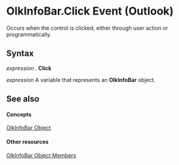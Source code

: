
# OlkInfoBar.Click Event (Outlook)

Occurs when the control is clicked, either through user action or programmatically.


## Syntax

 _expression_ . **Click**

 _expression_ A variable that represents an **OlkInfoBar** object.


## See also


#### Concepts


[OlkInfoBar Object](1aec19db-d28b-ef9b-3227-45aa4a296de6.md)
#### Other resources


[OlkInfoBar Object Members](e7675cde-b1f0-153a-f4a9-b2d3bf5a0aff.md)
